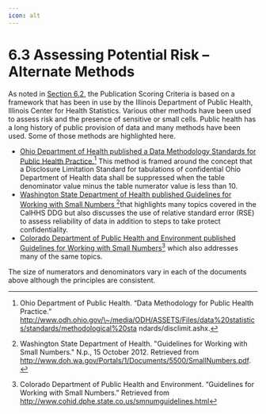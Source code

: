 ```yaml
---
icon: alt
---
```


# 6.3 Assessing Potential Risk – Alternate Methods

As noted in [Section 6.2](6.2-assessing-potential-risk-publication-scoring-criteria.md), the Publication Scoring Criteria is based on a framework that has been in use by the Illinois Department of Public Health, Illinois Center for Health Statistics. Various other methods have been used to assess risk and the presence of sensitive or small cells. Public health has a long history of public provision of data and many methods have been used. Some of those methods are highlighted here.

* [Ohio Department of Health published a Data Methodology Standards for Public Health Practice.](#user-content-fn-1)[^1] This method is framed around the concept that a Disclosure Limitation Standard for tabulations of confidential Ohio Department of Health data shall be suppressed when the table denominator value minus the table numerator value is less than 10.
* [Washington State Department of Health published Guidelines for Working with Small Numbers ](#user-content-fn-2)[^2]that highlights many topics covered in the CalHHS DDG but also discusses the use of relative standard error (RSE) to assess reliability of data in addition to steps to take protect confidentiality.
* [Colorado Department of Public Health and Environment published Guidelines for Working with Small Numbers](#user-content-fn-3)[^3] which also addresses many of the same topics.

The size of numerators and denominators vary in each of the documents above although the principles are consistent.

[^1]: Ohio Department of Public Health. “Data Methodology for Public Health Practice.” http://www.odh.ohio.gov/\~/media/ODH/ASSETS/Files/data%20statistics/standards/methodological%20sta ndards/disclimit.ashx.

[^2]: Washington State Department of Health. "Guidelines for Working with Small Numbers." N.p., 15 October 2012. Retrieved from http://www.doh.wa.gov/Portals/1/Documents/5500/SmallNumbers.pdf.

[^3]: Colorado Department of Public Health and Environment. “Guidelines for Working with Small Numbers.” Retrieved from http://www.cohid.dphe.state.co.us/smnumguidelines.html
